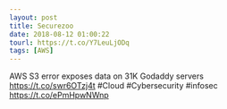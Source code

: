 ```yaml
---
layout: post
title: Securezoo
date: 2018-08-12 01:00:22
tourl: https://t.co/Y7LeuLjODq
tags: [AWS]
---
```

AWS S3 error exposes data on 31K Godaddy servers https://t.co/swr6OTzj4t #Cloud #Cybersecurity #infosec https://t.co/ePmHpwNWnp